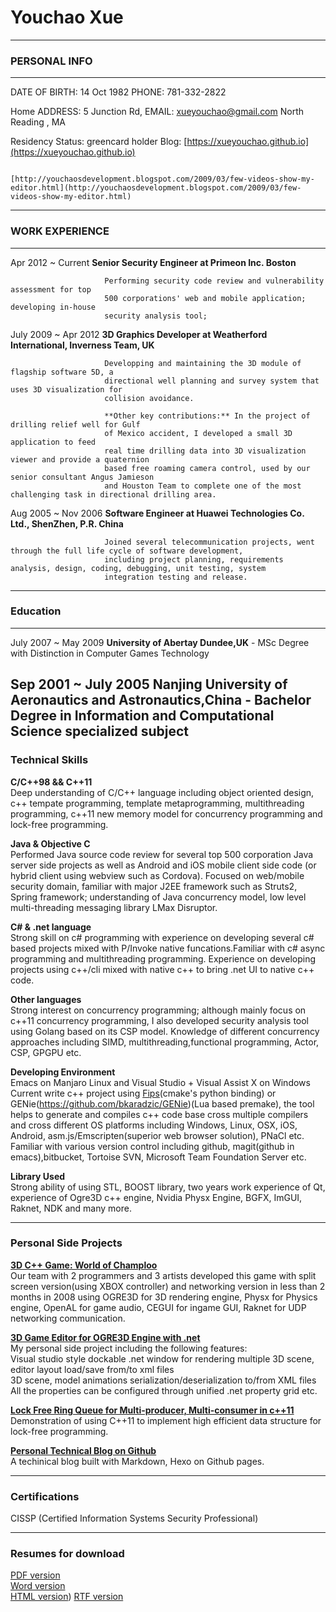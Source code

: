 Youchao Xue
============
----

### PERSONAL INFO  

-----------------------------------                     ---------------------------------------------------------------------
DATE OF BIRTH: 14 Oct 1982                                                                                PHONE: 781-332-2822

Home ADDRESS: 5 Junction Rd,                                                                      EMAIL: xueyouchao@gmail.com
 North Reading , MA             
 
Residency Status: greencard holder                         Blog: [https://xueyouchao.github.io](https://xueyouchao.github.io)

                                                                 [http://youchaosdevelopment.blogspot.com/2009/03/few-videos-show-my-editor.html](http://youchaosdevelopment.blogspot.com/2009/03/few-videos-show-my-editor.html)  
-----------------------------------------------------------------------------------------------------------------------------


### WORK EXPERIENCE
   
----------------------   ---------------------------------------------------------------------
Apr 2012 ~ Current       **Senior Security Engineer at Primeon Inc. Boston**  

                         Performing security code review and vulnerability assessment for top  
                         500 corporations' web and mobile application; developing in-house  
                         security analysis tool; 

July 2009 ~ Apr 2012     **3D Graphics Developer at Weatherford International, Inverness Team, UK**  

                         Developping and maintaining the 3D module of flagship software 5D, a 
                         directional well planning and survey system that uses 3D visualization for
                         collision avoidance.  
                         
                         **Other key contributions:** In the project of drilling relief well for Gulf 
                         of Mexico accident, I developed a small 3D application to feed       
                         real time drilling data into 3D visualization viewer and provide a quaternion    
                         based free roaming camera control, used by our senior consultant Angus Jamieson
                         and Houston Team to complete one of the most challenging task in directional drilling area.
                         
Aug 2005 ~ Nov 2006      **Software Engineer at Huawei Technologies Co. Ltd., ShenZhen, P.R. China**  

                         Joined several telecommunication projects, went through the full life cycle of software development,
                         including project planning, requirements analysis, design, coding, debugging, unit testing, system 
                         integration testing and release.  
----------------------------------------------------------------------------------------------

### Education 

----------------------   ---------------------------------------------------------------------
July 2007 ~ May 2009     **University of Abertay Dundee,UK** - MSc Degree with Distinction in Computer 
                          Games Technology  


Sep 2001 ~ July 2005     **Nanjing University of Aeronautics and Astronautics,China** - Bachelor Degree in 
                         Information and Computational Science specialized subject  
----------------------------------------------------------------------------------------------

### Technical Skills
**C/C++98 && C++11**   
    Deep understanding of C/C++ language including object oriented design,
    c++ tempate programming, template metaprogramming, multithreading programming,
    c++11 new memory model for concurrency programming and lock-free programming.

**Java & Objective C**  
    Performed Java source code review for several top 500 corporation Java server side projects as well as
    Android and iOS mobile client side code (or hybrid client using webview such as Cordova). Focused on web/mobile 
    security domain, familiar with major J2EE framework such as Struts2, Spring framework; understanding of Java concurrency
    model, low level multi-threading messaging library LMax Disruptor.

**C# & .net language**  
    Strong skill on c# programming with experience on developing several c# based projects mixed with P/Invoke native
    funcations.Familiar with c# async programming and multithreading programming. Experience on developing projects 
    using c++/cli mixed with native c++ to bring .net UI to native c++ code.

**Other languages**  
    Strong interest on concurrency programming; although mainly focus on c++11 concurrency programming, I
    also developed security analysis tool using Golang based on its CSP model. Knowledge of 
    different concurrency approaches including SIMD, multithreading,functional programming, Actor, CSP, GPGPU etc.
    
**Developing Environment**  
    Emacs on Manjaro Linux and Visual Studio + Visual Assist X on Windows
    Current write c++ project using [Fips](http://floooh.github.io/fips/getstarted.html)(cmake's python binding)
    or GENie(https://github.com/bkaradzic/GENie)(Lua based premake), the tool helps to generate and compiles c++ 
    code base cross multiple compilers and cross different OS platforms including Windows, Linux, OSX, iOS, Android,
    asm.js/Emscripten(superior web browser solution), PNaCl etc. Familiar with various version control including
    github, magit(github in emacs),bitbucket, Tortoise SVN, Microsoft Team Foundation Server etc.
    
**Library Used**  
    Strong ability of using STL, BOOST library, two years work experience of Qt, experience
    of Ogre3D c++ engine, Nvidia Physx Engine, BGFX, ImGUI, Raknet, NDK and many more.
    
---------------------------------------------------------------------------------------------------------------------    

### Personal Side Projects

[**3D C++ Game: World of Champloo**](http://youchaosdevelopment.blogspot.com/2009/02/world-of-champloo.html)  
Our team with 2 programmers and 3 artists developed this game with split screen version(using XBOX controller) and networking
version in less than 2 months in 2008 using OGRE3D for 3D rendering engine, Physx for Physics engine, OpenAL for game audio, CEGUI 
for ingame GUI, Raknet for UDP networking communication.


[**3D Game Editor for OGRE3D Engine with .net**](http://youchaosdevelopment.blogspot.com/2009/03/few-videos-show-my-editor.html)  
My personal side project including the following features:  
Visual studio style dockable .net window for rendering multiple 3D scene, editor layout load/save from/to xml files  
3D scene, model animations serialization/deserialization to/from XML files  
All the properties can be configured through unified .net property grid etc.  

[**Lock Free Ring Queue for Multi-producer, Multi-consumer in c++11**](https://xueyouchao.github.io/2017/02/26/Lock-Free-Ring-Queue-for-Multi-producer-and-Multi-consumer/)  
Demonstration of using C++11 to implement high efficient data structure for lock-free programming.

[**Personal Technical Blog on Github**](https://xueyouchao.github.io/)  
A techinical blog built with Markdown, Hexo on Github pages.  

---------------------------------------------------------------------------------------------------

### Certifications  
CISSP (Certified Information Systems Security Professional)  

-----------------------------------------------------------------------------------------------------
### Resumes for download  
[PDF version](https://xueyouchao.github.io/about/resume.pdf)  
[Word version](https://xueyouchao.github.io/about/resume.docx)  
[HTML version](https://xueyouchao.github.io/about/resume.html))
[RTF version](https://xueyouchao.github.io/about/resume.rtf)  



